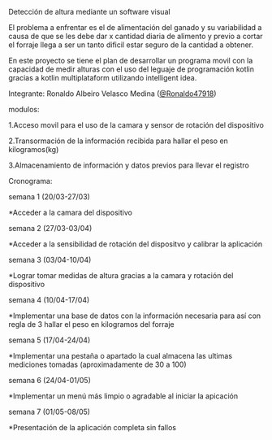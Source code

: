 Detección de altura mediante un software visual

El problema a enfrentar es el de alimentación del ganado y su variabilidad a causa de que se les debe dar x cantidad diaria de alimento y previo a cortar el forraje llega a ser un tanto dificil estar seguro de la cantidad a obtener.

En este proyecto se tiene el plan de desarrollar un programa movil con la capacidad de medir alturas con el uso del leguaje de programación kotlin gracias a kotlin multiplataform utilizando intelligent idea.

Integrante: Ronaldo Albeiro Velasco Medina ([@Ronaldo47918](https://github.com/Ronaldo47918))

modulos:

1.Acceso movil para el uso de la camara y sensor de rotación del dispositivo

2.Transormación de la información recibida para hallar el peso en kilogramos(kg)

3.Almacenamiento de información y datos previos para llevar el registro

Cronograma:

semana 1 (20/03-27/03)

  *Acceder a la camara del dispositivo
  
semana 2 (27/03-03/04)

  *Acceder a la sensibilidad de rotación del dispositvo y calibrar la aplicación
  
semana 3 (03/04-10/04)

  *Lograr tomar medidas de altura gracias a la camara y rotación del dispositivo
  
semana 4 (10/04-17/04)

  *Implementar una base de datos con la información necesaria para así con regla de 3 hallar el peso en kilogramos del forraje
  
semana 5 (17/04-24/04)

  *Implementar una pestaña o apartado la cual almacena las ultimas mediciones tomadas (aproximadamente de 30 a 100)
  
semana 6 (24/04-01/05)

  *Implementar un menú más limpio o agradable al iniciar la apicación
  
semana 7 (01/05-08/05)

  *Presentación de la aplicación completa sin fallos
